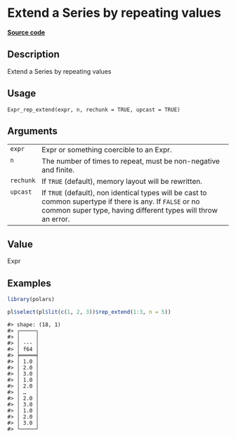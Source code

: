 

# Extend a Series by repeating values

[**Source code**](https://github.com/pola-rs/r-polars/tree/main/R/expr__expr.R#L3048)

## Description

Extend a Series by repeating values

## Usage

<pre><code class='language-R'>Expr_rep_extend(expr, n, rechunk = TRUE, upcast = TRUE)
</code></pre>

## Arguments

<table>
<tr>
<td style="white-space: nowrap; font-family: monospace; vertical-align: top">
<code id="Expr_rep_extend_:_expr">expr</code>
</td>
<td>
Expr or something coercible to an Expr.
</td>
</tr>
<tr>
<td style="white-space: nowrap; font-family: monospace; vertical-align: top">
<code id="Expr_rep_extend_:_n">n</code>
</td>
<td>
The number of times to repeat, must be non-negative and finite.
</td>
</tr>
<tr>
<td style="white-space: nowrap; font-family: monospace; vertical-align: top">
<code id="Expr_rep_extend_:_rechunk">rechunk</code>
</td>
<td>
If <code>TRUE</code> (default), memory layout will be rewritten.
</td>
</tr>
<tr>
<td style="white-space: nowrap; font-family: monospace; vertical-align: top">
<code id="Expr_rep_extend_:_upcast">upcast</code>
</td>
<td>
If <code>TRUE</code> (default), non identical types will be cast to
common supertype if there is any. If <code>FALSE</code> or no common
super type, having different types will throw an error.
</td>
</tr>
</table>

## Value

Expr

## Examples

``` r
library(polars)

pl$select(pl$lit(c(1, 2, 3))$rep_extend(1:3, n = 5))
```

    #> shape: (18, 1)
    #> ┌─────┐
    #> │     │
    #> │ --- │
    #> │ f64 │
    #> ╞═════╡
    #> │ 1.0 │
    #> │ 2.0 │
    #> │ 3.0 │
    #> │ 1.0 │
    #> │ 2.0 │
    #> │ …   │
    #> │ 2.0 │
    #> │ 3.0 │
    #> │ 1.0 │
    #> │ 2.0 │
    #> │ 3.0 │
    #> └─────┘
